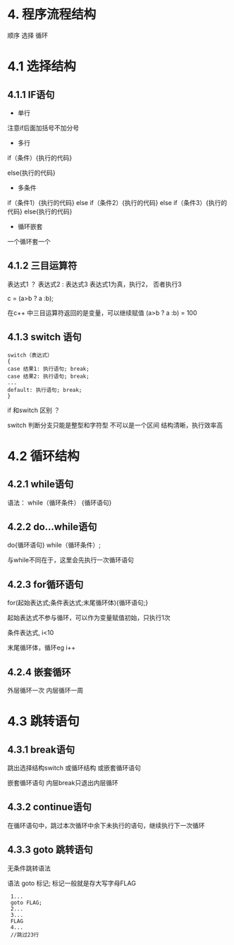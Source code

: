 # 4. 程序流程结构
 顺序   选择   循环
 
 # 4.1 选择结构
  ## 4.1.1 IF语句
  
  * 单行
  
   注意if后面加括号不加分号
   
  * 多行
  
  if（条件）{执行的代码}
  
  else{执行的代码}
  
  * 多条件
  
  if（条件1）{执行的代码}   else if（条件2）{执行的代码}   else if（条件3）{执行的代码}     else{执行的代码} 
  
  * 循环嵌套
  
  一个循环套一个
  
  ## 4.1.2 三目运算符
  表达式1 ？ 表达式2 : 表达式3         表达式1为真，执行2， 否者执行3
  
  c = (a>b ? a :b);
  
  在c++ 中三目运算符返回的是变量，可以继续赋值
  (a>b ? a :b) = 100
  
  ## 4.1.3 switch 语句
  
    switch（表达式）
    {
    case 结果1: 执行语句; break;
    case 结果2: 执行语句; break;
    ...
    default: 执行语句; break;
    }
  
  if 和switch 区别 ？
  
  switch 判断分支只能是整型和字符型   不可以是一个区间    结构清晰，执行效率高
 
 # 4.2 循环结构
  ## 4.2.1 while语句
  
  语法： while（循环条件） {循环语句}
  
  ## 4.2.2 do...while语句
  
  do{循环语句} while（循环条件）;
  
  与while不同在于，这里会先执行一次循环语句
  
   ## 4.2.3 for循环语句
  
  for(起始表达式;条件表达式;末尾循环体){循环语句;} 
  
  起始表达式不参与循环，可以作为变量赋值初始，只执行1次
  
  条件表达式, i<10  
  
  末尾循环体，循环eg i++
  
   ## 4.2.4 嵌套循环
   
   外层循环一次 内层循环一周
    
  # 4.3 跳转语句 
   ## 4.3.1 break语句
   跳出选择结构switch   或循环结构  或嵌套循环语句   
   
   嵌套循环语句  内层break只退出内层循环
   
   ## 4.3.2 continue语句 
   在循环语句中，跳过本次循环中余下未执行的语句，继续执行下一次循环
   
   ## 4.3.3 goto 跳转语句
   无条件跳转语法
   
   语法 goto 标记;  标记一般就是存大写字母FLAG
   
     1...
     goto FLAG;
     2...
     3...
     FLAG
     4...    
     //跳过23行
   
   
   
